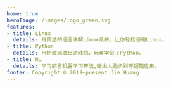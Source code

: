 ```yaml
---
home: true
heroImage: /images/logo_green.svg
features:
- title: Linux
  details: 用简洁的语言讲解Linux系统，让你轻松使用Linux。
- title: Python
  details: 用树莓派做出游戏机，玩着学会了Python。
- title: ML
  details: 学习前言机器学习算法,做出人脸识别等超酷应用。
footer: Copyright © 2019~present Jie Huang
---
```


